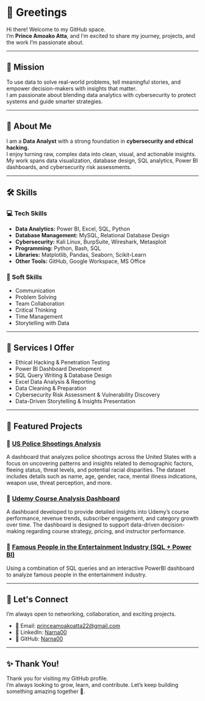 # 👋 Greetings
Hi there! Welcome to my GitHub space.  
I’m **Prince Amoako Atta**, and I’m excited to share my journey, projects, and the work I’m passionate about.

---

## 🎯 Mission
To use data to solve real-world problems, tell meaningful stories, and empower decision-makers with insights that matter.  
I am passionate about blending data analytics with cybersecurity to protect systems and guide smarter strategies.

---

## 👤 About Me
I am a **Data Analyst** with a strong foundation in **cybersecurity and ethical hacking.**  
I enjoy turning raw, complex data into clean, visual, and actionable insights.  
My work spans data visualization, database design, SQL analytics, Power BI dashboards, and cybersecurity risk assessments.

---

## 🛠️ Skills

### 💻 Tech Skills
- **Data Analytics:** Power BI, Excel, SQL, Python
- **Database Management:** MySQL, Relational Database Design
- **Cybersecurity:** Kali Linux, BurpSuite, Wireshark, Metasploit
- **Programming:** Python, Bash, SQL
- **Libraries:** Matplotlib, Pandas, Seaborn, Scikit-Learn
- **Other Tools:** GitHub, Google Workspace, MS Office

### 🤝 Soft Skills
- Communication
- Problem Solving
- Team Collaboration
- Critical Thinking
- Time Management
- Storytelling with Data

---

## 🚀 Services I Offer
- Ethical Hacking & Penetration Testing
- Power BI Dashboard Development
- SQL Query Writing & Database Design
- Excel Data Analysis & Reporting
- Data Cleaning & Preparation
- Cybersecurity Risk Assessment & Vulnerability Discovery
- Data-Driven Storytelling & Insights Presentation

---

## 🌟 Featured Projects

### 📌 [US Police Shootings Analysis](https://github.com/Narna00/US-Police-Shooting-Excel)
A dashboard that analyzes police shootings across the United States with a focus on uncovering patterns and insights related to demographic factors, fleeing status, threat levels, and potential racial disparities. The dataset includes details such as name, age, gender, race, mental illness indications, weapon use, threat perception, and more.

### 📌 [Udemy Course Analysis Dashboard](https://github.com/Narna00/Udemy-Course-Analysis-PowerBI)
A dashboard developed to provide detailed insights into Udemy’s course performance, revenue trends, subscriber engagement, and category growth over time. The dashboard is designed to support data-driven decision-making regarding course strategy, pricing, and instructor performance.

### 📌 [Famous People in the Entertainment Industry (SQL + Power BI)](https://github.com/Narna00/Famous-People_SQL-PowerBI)
Using a combination of SQL queries and an interactive PowerBI dashboard to analyze famous people in the entertainment industry.

---

## 🤝 Let's Connect
I’m always open to networking, collaboration, and exciting projects.

- 📧 Email: princeamoakoatta22@gmail.com  
- 🔗 LinkedIn: [Narna00](https://linkedin.com/in/narna00)  
- 🔗 GitHub: [Narna00](https://github.com/Narna00)

---

## ✨ Thank You!
Thank you for visiting my GitHub profile.  
I’m always looking to grow, learn, and contribute. Let’s keep building something amazing together 🚀.
